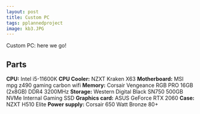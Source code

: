 ```yaml
---
layout: post
title: Custom PC
tags: pplannedproject
image: kb3.JPG
---
```



Custom PC: here we go!


## Parts
**CPU:** Intel i5-11600K
**CPU Cooler:** NZXT Kraken X63
**Motherboard:** MSI mpg z490 gaming carbon wifi 
**Memory:** Corsair Vengeance RGB PRO 16GB (2x8GB) DDR4 3200MHz
**Storage:** Western Digital Black SN750 500GB NVMe Internal Gaming SSD
**Graphics card:** ASUS GeForce RTX 2060
**Case:** NZXT H510 Elite
**Power supply:** Corsair 650 Watt Bronze 80+
